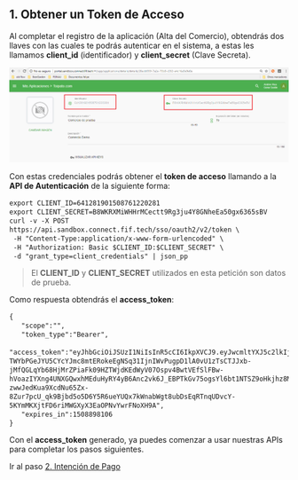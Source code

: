 ## 1. Obtener un Token de Acceso

Al completar el registro de la aplicación (Alta del Comercio), obtendrás dos llaves con las cuales te podrás autenticar en el sistema, a estas les llamamos **client_id** (identificador) y **client_secret** (Clave Secreta).

![Ejemplo de client_id y client_secret](images/portal-1.png)

Con estas credenciales podrás obtener el **token de acceso** llamando a la **API de Autenticación** de la siguiente forma:

```
export CLIENT_ID=641281901508761220281
export CLIENT_SECRET=B8WKRXMiWHHrMCectt9Rg3ju4Y8GNheEa50gx6365sBV
curl -v -X POST https://api.sandbox.connect.fif.tech/sso/oauth2/v2/token \
 -H "Content-Type:application/x-www-form-urlencoded" \
 -H "Authorization: Basic $CLIENT_ID:$CLIENT_SECRET" \
 -d "grant_type=client_credentials" | json_pp
```

> El **CLIENT_ID** y **CLIENT_SECRET** utilizados en esta petición son datos de prueba.

Como respuesta obtendrás el **access_token**:

```
{  
   "scope":"",
   "token_type":"Bearer",
   "access_token":"eyJhbGciOiJSUzI1NiIsInR5cCI6IkpXVCJ9.eyJwcmltYXJ5c2lkIjoiMjhhZGI5OTktN2EyZS03MGI4LWMwOTItZTRjMTZhOWU5ZTBhIiwidW5pcXVlX25hbWUiOiJHbWFpbCIsImdyb3Vwc2lkIjoiQVBQTCIsImlzcyI6IkZhbGFiZWxsYSIsImF1ZCI6IldlYiIsInNjb3BlIjpbXSwiaWF0IjoxNTA4ODExNzA2LCJleHAiOjMwMTc3MDk4MTJ9.MQJFaXB-TWYbPGeJYU5CYcYJmc8mtERokeEgNSq31IjnIWvPugpD1lA0vU1zTsCTJJxb-jMfQGLqYb68HjMrZPiaFk09HZTWjdKEdWyV07Ospv4BwtVEfSlFBw-hVoazIYXng4UNXGQwxhMEduHyRY4yB6Anc2vk6J_EBPTkGv75ogsYl6bt1NTSZ9oHkjhz8Mp05Re7lt59XRajSFYp9OJExHjMJOS3mQw-zwwJedKua9XcdNu65Zx-8Zur7pcU_qk9Bjbd5o5D6Y5R6ueYUQx7kWnabWgt8ubDsEqRTnqUDvcY-5KYmMKXjtFD6riMWGXyX3EaOPNvYwrFNoXH9A",
   "expires_in":1508898106
}
```

Con el **access_token** generado, ya puedes comenzar a usar nuestras APIs para completar los pasos siguientes. 

Ir al paso [2. Intención de Pago](intencion-de-pago-express.md)
